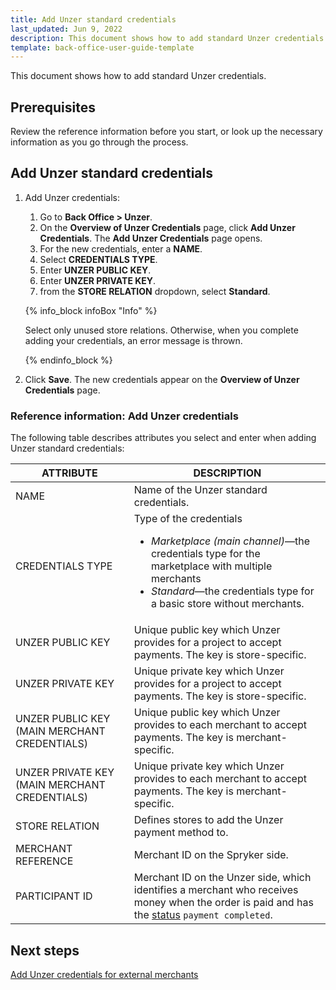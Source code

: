 ```yaml
---
title: Add Unzer standard credentials
last_updated: Jun 9, 2022
description: This document shows how to add standard Unzer credentials
template: back-office-user-guide-template
---
```


This document shows how to add standard Unzer credentials.

## Prerequisites

Review the reference information before you start, or look up the necessary information as you go through the process.

## Add Unzer standard credentials

1. Add Unzer credentials:
   1. Go to **Back Office&nbsp;<span aria-label="and then">></span> Unzer**.
   2. On the **Overview of Unzer Credentials** page, click **Add Unzer Credentials**.
      The **Add Unzer Credentials** page opens.
   3. For the new credentials, enter a **NAME**.
   4. Select **CREDENTIALS TYPE**.
   5. Enter **UNZER PUBLIC KEY**.
   6. Enter **UNZER PRIVATE KEY**.
   7. from the **STORE RELATION** dropdown, select **Standard**.

     {% info_block infoBox "Info" %}

      Select only unused store relations. Otherwise, when you complete adding your credentials, an error message is thrown.

     {% endinfo_block %}

3. Click **Save**. The new credentials appear on the **Overview of Unzer Credentials** page.

### Reference information: Add Unzer credentials

The following table describes attributes you select and enter when adding Unzer standard credentials:

| ATTRIBUTE | DESCRIPTION |
|-|-|
| NAME | Name of the Unzer standard credentials. |
| CREDENTIALS TYPE | Type of the credentials <ul><li>*Marketplace (main channel)*—the credentials type for the marketplace with multiple merchants</li><li>*Standard*—the credentials type for a basic store without merchants. </li></ul> |
| UNZER PUBLIC KEY | Unique public key which Unzer provides for a project to accept payments. The key is store-specific. |
| UNZER PRIVATE KEY | Unique private key which Unzer provides for a project to accept payments. The key is store-specific. |
| UNZER PUBLIC KEY (MAIN MERCHANT CREDENTIALS) | Unique public key which Unzer provides to each merchant to accept payments. The key is merchant-specific. |
| UNZER PRIVATE KEY (MAIN MERCHANT CREDENTIALS) | Unique private key which Unzer provides to each merchant to accept payments. The key is merchant-specific. |
| STORE RELATION | Defines stores to add the Unzer payment method to. |
| MERCHANT REFERENCE | Merchant ID on the Spryker side. |
| PARTICIPANT ID | Merchant ID on the Unzer side, which identifies a merchant who receives money when the order is paid and has the [status](/docs/scos/user/back-office-user-guides/{{site.version}}/sales/orders/changing-the-state-of-order-items.html#reference-information-changing-the-state-of-order-items) `payment completed`. |

## Next steps

[Add Unzer credentials for external merchants](/docs/pbc/all/payment/unzer/configuration-in-the-back-office/add-unzer-credentials-for-external-merchants.html)  

